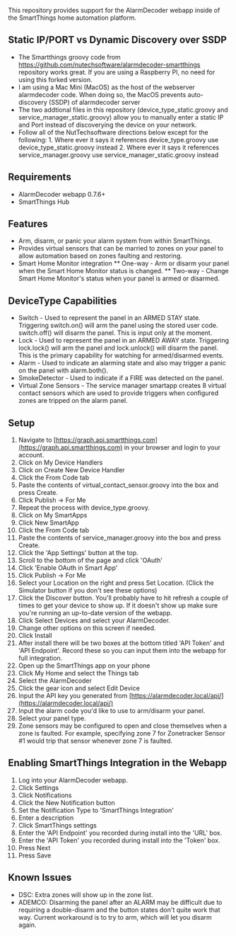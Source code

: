 This repository provides support for the AlarmDecoder webapp inside of the SmartThings home automation platform.

## Static IP/PORT vs Dynamic Discovery over SSDP
   
* The Smartthings groovy code from https://github.com/nutechsoftware/alarmdecoder-smartthings repository works great.  If you are using a Raspberry PI, no need for using this forked version.
* I am using a Mac Mini (MacOS) as the host of the webserver alarmdecoder code.  When doing so, the MacOS prevents auto-discovery (SSDP) of alarmdecoder server
* The two addtional files in this repository (device_type_static.groovy and service_manager_static.groovy) allow you to manually enter a static IP and Port instead of discoverying the device on your network.
* Follow all of the NutTechsoftware directions below except for the following:
          1. Where ever it says it references device_type.groovy use device_type_static.groovy instead
          2. Where ever it says it references service_manager.groovy use service_manager_static.groovy instead

## Requirements

* AlarmDecoder webapp 0.7.6+
* SmartThings Hub

## Features

* Arm, disarm, or panic your alarm system from within SmartThings.
* Provides virtual sensors that can be married to zones on your panel to allow automation based on zones faulting and restoring.
* Smart Home Monitor integration
** One-way - Arm or disarm your panel when the Smart Home Monitor status is changed.
** Two-way - Change Smart Home Monitor's status when your panel is armed or disarmed.

## DeviceType Capabilities

* Switch - Used to represent the panel in an ARMED STAY state.  Triggering switch.on() will arm the panel using the stored user code.  switch.off() will disarm the panel.  This is input only at the moment.
* Lock - Used to represent the panel in an ARMED AWAY state.  Triggering lock.lock() will arm the panel and lock.unlock() will disarm the panel.  This is the primary capability for watching for armed/disarmed events.
* Alarm - Used to indicate an alarming state and also may trigger a panic on the panel with alarm.both().
* SmokeDetector - Used to indicate if a FIRE was detected on the panel.
* Virtual Zone Sensors - The service manager smartapp creates 8 virtual contact sensors which are used to provide triggers when configured zones are tripped on the alarm panel.

## Setup

1. Navigate to [https://graph.api.smartthings.com](https://graph.api.smartthings.com) in your browser and login to your account.
2. Click on My Device Handlers
  1. Click on Create New Device Handler
  2. Click the From Code tab
  3. Paste the contents of virtual_contact_sensor.groovy into the box and press Create.
  4. Click Publish -> For Me
3. Repeat the process with device_type.groovy.
4. Click on My SmartApps
5. Click New SmartApp
6. Click the From Code tab
7. Paste the contents of service_manager.groovy into the box and press Create.
8. Click the 'App Settings' button at the top.
9. Scroll to the bottom of the page and click 'OAuth'
10. Click 'Enable OAuth in Smart App'
11. Click Publish -> For Me
12. Select your Location on the right and press Set Location.  (Click the Simulator button if you don't see these options)
13. Click the Discover button.  You'll probably have to hit refresh a couple of times to get your device to show up.  If it doesn't show up make sure you're running an up-to-date version of the webapp.
14. Click Select Devices and select your AlarmDecoder.
15. Change other options on this screen if needed.
16. Click Install
17. After install there will be two boxes at the bottom titled 'API Token' and 'API Endpoint'.  Record these so you can input them into the webapp for full integration.
18. Open up the SmartThings app on your phone
19. Click My Home and select the Things tab
20. Select the AlarmDecoder
21. Click the gear icon and select Edit Device
22. Input the API key you generated from [https://alarmdecoder.local/api/](https://alarmdecoder.local/api/)
23. Input the alarm code you'd like to use to arm/disarm your panel.
24. Select your panel type.
25. Zone sensors may be configured to open and close themselves when a zone is faulted.  For example, specifying zone 7 for Zonetracker Sensor #1 would trip that sensor whenever zone 7 is faulted.

## Enabling SmartThings Integration in the Webapp
1. Log into your AlarmDecoder webapp.
2. Click Settings
3. Click Notifications
4. Click the New Notification button
5. Set the Notification Type to 'SmartThings Integration'
6. Enter a description
7. Click SmartThings settings
8. Enter the 'API Endpoint' you recorded during install into the 'URL' box.
9. Enter the 'API Token' you recorded during install into the 'Token' box.
10. Press Next
11. Press Save

## Known Issues

* DSC: Extra zones will show up in the zone list.
* ADEMCO: Disarming the panel after an ALARM may be difficult due to requiring a double-disarm and the button states don't quite work that way.  Current workaround is to try to arm, which will let you disarm again.
